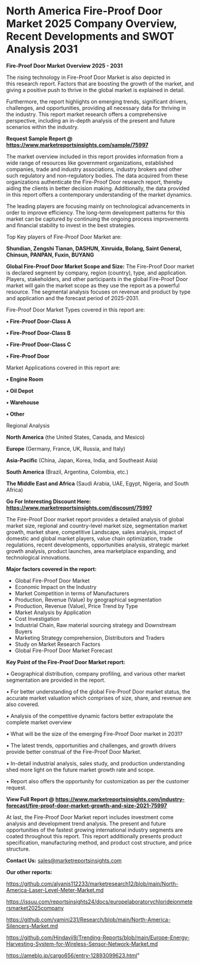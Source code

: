 # North America Fire-Proof Door Market 2025 Company Overview, Recent Developments and SWOT Analysis 2031

<Strong> Fire-Proof Door Market Overview 2025 - 2031</strong>

The rising technology in Fire-Proof Door Market is also depicted in this research report. Factors that are boosting the growth of the market, and giving a positive push to thrive in the global market is explained in detail.

Furthermore, the report highlights on emerging trends, significant drivers, challenges, and opportunities, providing all necessary data for thriving in the industry. This report market research offers a comprehensive perspective, including an in-depth analysis of the present and future scenarios within the industry.

<strong>Request Sample Report @ <a href=https://www.marketreportsinsights.com/sample/75997>https://www.marketreportsinsights.com/sample/75997</a></strong>

The market overview included in this report provides information from a wide range of resources like government organizations, established companies, trade and industry associations, industry brokers and other such regulatory and non-regulatory bodies. The data acquired from these organizations authenticate the Fire-Proof Door research report, thereby aiding the clients in better decision making. Additionally, the data provided in this report offers a contemporary understanding of the market dynamics.

The leading players are focusing mainly on technological advancements in order to improve efficiency. The long-term development patterns for this market can be captured by continuing the ongoing process improvements and financial stability to invest in the best strategies.

Top Key players of Fire-Proof Door Market are:

<strong>Shundian, Zengshi Tianan, DASHUN, Xinruida, Bolang, Saint General, Chinsun, PANPAN, Fuxin, BUYANG</strong>

<strong><b>Global Fire-Proof Door Market Scope and Size:</b></strong>
The Fire-Proof Door market is declared segment by company, region (country), type, and application. Players, stakeholders, and other participants in the global Fire-Proof Door market will gain the market scope as they use the report as a powerful resource. The segmental analysis focuses on revenue and product by type and application and the forecast period of 2025-2031.

Fire-Proof Door Market Types covered in this report are:

<strong>• Fire-Proof Door-Class A

• Fire-Proof Door-Class B

• Fire-Proof Door-Class C

• Fire-Proof Door</strong>

Market Applications covered in this report are:

<strong>• Engine Room

• Oil Depot

• Warehouse

• Other</strong> 

Regional Analysis

<strong>North America</strong> (the United States, Canada, and Mexico)

<strong>Europe</strong> (Germany, France, UK, Russia, and Italy)

<strong>Asia-Pacific</strong> (China, Japan, Korea, India, and Southeast Asia)

<strong>South America</strong> (Brazil, Argentina, Colombia, etc.)

<strong>The Middle East and Africa</strong> (Saudi Arabia, UAE, Egypt, Nigeria, and South Africa)

<strong>Go For Interesting Discount Here: <a href=https://www.marketreportsinsights.com/discount/75997>https://www.marketreportsinsights.com/discount/75997</a></strong>

The Fire-Proof Door market report provides a detailed analysis of global market size, regional and country-level market size, segmentation market growth, market share, competitive Landscape, sales analysis, impact of domestic and global market players, value chain optimization, trade regulations, recent developments, opportunities analysis, strategic market growth analysis, product launches, area marketplace expanding, and technological innovations.

<strong><b>Major factors covered in the report:</b></strong>
<ul>
  <li>Global Fire-Proof Door Market </li>
  <li>Economic Impact on the Industry</li>
  <li>Market Competition in terms of Manufacturers</li>
  <li>Production, Revenue (Value) by geographical segmentation</li>
  <li>Production, Revenue (Value), Price Trend by Type</li>
  <li>Market Analysis by Application</li>
  <li>Cost Investigation</li>
  <li>Industrial Chain, Raw material sourcing strategy and Downstream Buyers</li>
  <li>Marketing Strategy comprehension, Distributors and Traders</li>
  <li>Study on Market Research Factors</li>
  <li>Global Fire-Proof Door Market Forecast</li>
</ul>

<strong><b>Key Point of the Fire-Proof Door Market report:</b></strong>

• Geographical distribution, company profiling, and various other market segmentation are provided in the report.

• For better understanding of the global Fire-Proof Door market status, the accurate market valuation which comprises of size, share, and revenue are also covered.

• Analysis of the competitive dynamic factors better extrapolate the complete market overview

• What will be the size of the emerging Fire-Proof Door market in 2031?

• The latest trends, opportunities and challenges, and growth drivers provide better construal of the Fire-Proof Door Market.

• In-detail industrial analysis, sales study, and production understanding shed more light on the future market growth rate and scope.

• Report also offers the opportunity for customization as per the customer request.

<strong><b>View Full Report @ <a href=https://www.marketreportsinsights.com/industry-forecast/fire-proof-door-market-growth-and-size-2021-75997>https://www.marketreportsinsights.com/industry-forecast/fire-proof-door-market-growth-and-size-2021-75997</a></b></strong>


At last, the Fire-Proof Door Market report includes investment come analysis and development trend analysis. The present and future opportunities of the fastest growing international industry segments are coated throughout this report. This report additionally presents product specification, manufacturing method, and product cost structure, and price structure.

<strong>Contact Us:</strong>
sales@marketreportsinsights.com

<strong>Our other reports:</strong>

<a href=https://github.com/alyanis112233/marketresearch12/blob/main/North-America-Laser-Level-Meter-Market.md>https://github.com/alyanis112233/marketresearch12/blob/main/North-America-Laser-Level-Meter-Market.md</a>

<a href=https://issuu.com/reportsinsights24/docs/europelaboratorychlorideionmetersmarket2025company>https://issuu.com/reportsinsights24/docs/europelaboratorychlorideionmetersmarket2025company</a>

<a href=https://github.com/yamini231/Research/blob/main/North-America-Silencers-Market.md>https://github.com/yamini231/Research/blob/main/North-America-Silencers-Market.md</a>

<a href=https://github.com/Hindavii9/Trending-Reports/blob/main/Europe-Energy-Harvesting-System-for-Wireless-Sensor-Network-Market.md>https://github.com/Hindavii9/Trending-Reports/blob/main/Europe-Energy-Harvesting-System-for-Wireless-Sensor-Network-Market.md</a>

<a href=https://ameblo.jp/cargo656/entry-12893099623.html>https://ameblo.jp/cargo656/entry-12893099623.html</a>"
